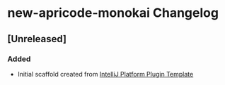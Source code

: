 <!-- Keep a Changelog guide -> https://keepachangelog.com -->

# new-apricode-monokai Changelog

## [Unreleased]
### Added
- Initial scaffold created from [IntelliJ Platform Plugin Template](https://github.com/JetBrains/intellij-platform-plugin-template)
